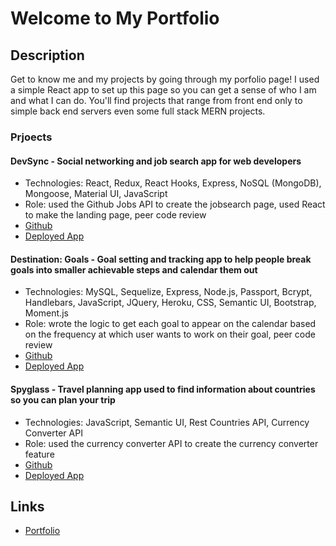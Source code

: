 # Welcome to My Portfolio

## Description
Get to know me and my projects by going through my porfolio page! I used a simple React app to set up this page so you can get a sense of who I am and what I can do. You'll find projects that range from front end only to simple back end servers even some full stack MERN projects. 

### Prjoects
#### DevSync - Social networking and job search app for web developers
- Technologies: React, Redux, React Hooks, Express, NoSQL (MongoDB), Mongoose, Material UI, JavaScript 
- Role: used the Github Jobs API to create the jobsearch page, used React to make the landing page, peer code review
- [Github](https://github.com/gtscott90/DevSync)
- [Deployed App](https://devsync-project-3.herokuapp.com/)

#### Destination: Goals - Goal setting and tracking app to help people break goals into smaller achievable steps and calendar them out
- Technologies: MySQL, Sequelize, Express, Node.js, Passport, Bcrypt, Handlebars, JavaScript, JQuery, Heroku, CSS, Semantic UI, Bootstrap, Moment.js
- Role: wrote the logic to get each goal to appear on the calendar based on the frequency at which user wants to work on their goal, peer code review
- [Github](https://github.com/gtscott90/Destination-Goals)
- [Deployed App](https://apple-tart-97413.herokuapp.com/)

#### Spyglass - Travel planning app used to find information about countries so you can plan your trip
- Technologies: JavaScript, Semantic UI, Rest Countries API, Currency Converter API
- Role: used the currency converter API to create the currency converter feature 
- [Github](https://github.com/gtscott90/Spyglass)
- [Deployed App](https://gabel35.github.io/Spyglass/)

## Links
- [Portfolio](https://gtscott90.github.io/scott-portfolio/)
